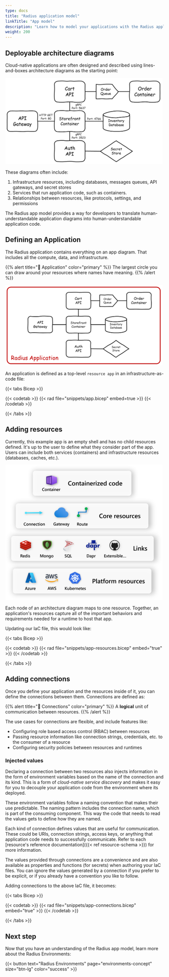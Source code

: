 ```yaml
---
type: docs
title: "Radius application model"
linkTitle: "App model"
description: "Learn how to model your applications with the Radius application model"
weight: 200
---
```


## Deployable architecture diagrams

Cloud-native applications are often designed and described using lines-and-boxes architecture diagrams as the starting point:

<img alt="Whiteboard diagram of an application and its components" src="app-diagram.png" width="500px" /><br />

These diagrams often include:

1. Infrastructure resources, including databases, messages queues, API gateways, and secret stores
1. Services that run application code, such as containers.
1. Relationships between resources, like protocols, settings, and permissions

The Radius app model provides a way for developers to translate human-understandable application diagrams into human-understandable application code.

## Defining an Application

The Radius application contains everything on an app diagram. That includes all the compute, data, and infrastructure.

{{% alert title="📄 Application" color="primary" %}}
The largest circle you can draw around your resources where names have meaning.
{{% /alert %}}

<img alt="Whiteboard diagram of an application and its components" src="radius-application.png" width="500px" /><br />

An application is defined as a top-level `resource app` in an infrastructure-as-code file:

{{< tabs Bicep >}}

{{< codetab >}}
{{< rad file="snippets/app.bicep" embed=true >}}
{{< /codetab >}}

{{< /tabs >}}

## Adding resources

Currently, this example app is an empty shell and has no child resources defined. It's up to the user to define what they consider part of the app. Users can include both services (containers) and infrastructure resources (databases, caches, etc.).

<img alt="Diagram of available Radius resources" src="resources.png" width="500px" /><br />

Each node of an architecture diagram maps to one resource. Together, an application's resources capture all of the important behaviors and requirements needed for a runtime to host that app.

Updating our IaC file, this would look like:

{{< tabs Bicep >}}

{{< codetab >}}
{{< rad file="snippets/app-resources.bicep" embed="true" >}}
{{< /codetab >}}

{{< /tabs >}}

## Adding connections

Once you define your application and the resources inside of it, you can define the connections between them. Connections are defined as:

{{% alert title="📄 Connections" color="primary" %}}
A **logical** unit of communication between resources.
{{% /alert %}}

The use cases for connections are flexible, and include features like: 

- Configuring role based access control (RBAC) between resources
- Passing resource information like connection strings, credentials, etc. to the consumer of a resource
- Configuring security policies between resources and runtimes

### Injected values

Declaring a connection between two resources also injects information in the form of environment variables based on the name of the connection and its kind. This is a form of *cloud-native service discovery* and makes it easy for you to decouple your application code from the environment where its deployed.

These environment variables follow a naming convention that makes their use predictable. The naming pattern includes the connection name, which is part of the consuming component. This way the code that needs to read the values gets to define how they are named.

Each kind of connection defines values that are useful for communication. These could be URIs, connection strings, access keys, or anything that application code needs to successfully communicate. Refer to each [resource's reference documentation]({{< ref resource-schema >}}) for more information.

The values provided through connections are a convenience and are also available as properties and functions (for secrets) when authoring your IaC files. You can ignore the values generated by a connection if you prefer to be explicit, or if you already have a convention you like to follow.

Adding connections to the above IaC file, it becomes:

{{< tabs Bicep >}}

{{< codetab >}}
{{< rad file="snippets/app-connections.bicep" embed="true" >}}
{{< /codetab >}}

{{< /tabs >}}

## Next step

Now that you have an understanding of the Radius app model, learn more about the Radius Environments:

{{< button text="Radius Environments" page="environments-concept" size="btn-lg" color="success" >}}
